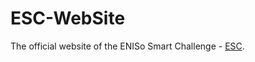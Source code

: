 # ESC-WebSite
The official website of the ENISo Smart Challenge - [ESC](https://enisosmartchallenge.info/).
